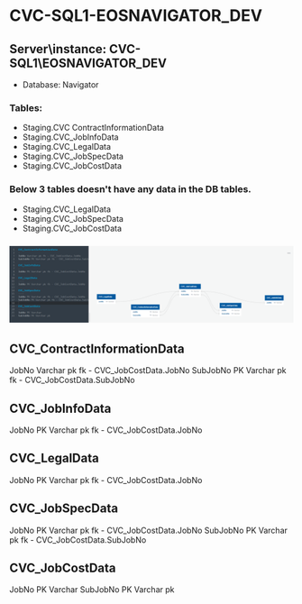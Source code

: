 # CVC-SQL1-EOSNAVIGATOR_DEV

## Server\instance: CVC-SQL1\EOSNAVIGATOR_DEV
- Database: Navigator
### Tables: 
- Staging.CVC ContractInformationData
- Staging.CVC_JobInfoData
- Staging.CVC_LegalData
- Staging.CVC_JobSpecData
- Staging.CVC_JobCostData

### Below 3 tables doesn't have any data in the DB tables.

- Staging.CVC_LegalData
- Staging.CVC_JobSpecData
- Staging.CVC_JobCostData

### ![CVC_ERD](https://github.com/ScottyMacCVC/CVC-SQL1-EOSNAVIGATOR_DEV/blob/main/CVC%20ERD%20for%20Estimating%20Universe.png)


CVC_ContractInformationData
-
JobNo Varchar pk fk - CVC_JobCostData.JobNo
SubJobNo PK Varchar pk fk - CVC_JobCostData.SubJobNo

CVC_JobInfoData
-
JobNo PK Varchar pk fk - CVC_JobCostData.JobNo

CVC_LegalData
----
JobNo PK Varchar pk fk - CVC_JobCostData.JobNo

CVC_JobSpecData
----
JobNo PK Varchar pk fk - CVC_JobCostData.JobNo
SubJobNo PK Varchar pk fk - CVC_JobCostData.SubJobNo

CVC_JobCostData
----
JobNo PK Varchar
SubJobNo PK Varchar pk
